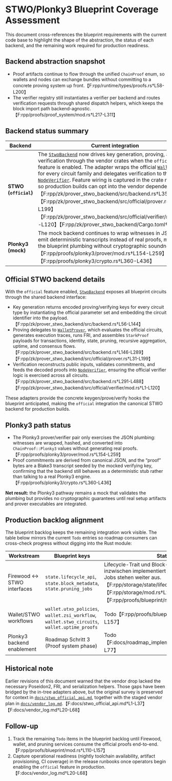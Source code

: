 # STWO/Plonky3 Blueprint Coverage Assessment

This document cross-references the blueprint requirements with the current
code base to highlight the shape of the abstraction, the status of each
backend, and the remaining work required for production readiness.

## Backend abstraction snapshot

* Proof artifacts continue to flow through the unified `ChainProof` enum, so
  wallets and nodes can exchange bundles without committing to a concrete
  proving system up front.【F:rpp/runtime/types/proofs.rs†L58-L200】
* The verifier registry still instantiates a verifier per backend and routes
  verification requests through shared dispatch helpers, which keeps the block
  import path backend-agnostic.【F:rpp/proofs/proof_system/mod.rs†L217-L311】

## Backend status summary

| Backend | Current integration | Production gaps |
| --- | --- | --- |
| **STWO (`official`)** | The [`StwoBackend`](../rpp/zk/prover_stwo_backend/src/backend.rs) now drives key generation, proving, and verification through the vendor crates when the `official` feature is enabled. The adapter wraps the official [`WalletProver`](../rpp/zk/prover_stwo_backend/src/official/prover.rs) for every circuit family and delegates verification to the [`NodeVerifier`](../rpp/zk/prover_stwo_backend/src/official/verifier/mod.rs). Feature wiring is captured in the crate manifest so production builds can opt into the vendor dependency.【F:rpp/zk/prover_stwo_backend/src/backend.rs†L35-L496】【F:rpp/zk/prover_stwo_backend/src/official/prover.rs†L18-L199】【F:rpp/zk/prover_stwo_backend/src/official/verifier/mod.rs†L1-L120】【F:rpp/zk/prover_stwo_backend/Cargo.toml†L1-L21】 | Runtime services still need to surface the proofs to Firewood, wallets, and pruning automation. The relevant blueprint tasks remain in `Todo`: lifecycle services, block metadata, pruning jobs, wallet workflows, and uptime propagation.【F:rpp/proofs/blueprint/mod.rs†L110-L157】 Operationally, operators must provision the nightly toolchain and vendor artifacts recorded in the integration log before enabling the feature in production.【F:docs/vendor_log.md†L20-L68】 |
| **Plonky3 (mock)** | The mock backend continues to wrap witnesses in JSON and emit deterministic transcripts instead of real proofs, maintaining the blueprint plumbing without cryptographic soundness.【F:rpp/proofs/plonky3/prover/mod.rs†L154-L259】【F:rpp/proofs/plonky3/crypto.rs†L360-L436】 | The roadmap still tracks the work to replace the stub with a full Plonky3 integration, including setup artifact handling and verification coverage.【F:docs/roadmap_implementation_plan.md†L19-L77】 |

## Official STWO backend details

With the `official` feature enabled, [`StwoBackend`](../rpp/zk/prover_stwo_backend/src/backend.rs) exposes all blueprint
circuits through the shared backend interface:

* Key generation returns encoded proving/verifying keys for every circuit type by
  instantiating the official parameter set and embedding the circuit identifier
  into the payload.【F:rpp/zk/prover_stwo_backend/src/backend.rs†L56-L144】
* Proving delegates to [`WalletProver`](../rpp/zk/prover_stwo_backend/src/official/prover.rs),
  which evaluates the official circuits, generates execution traces, runs FRI,
  and assembles `StarkProof` payloads for transactions, identity, state,
  pruning, recursive aggregation, uptime, and consensus flows.【F:rpp/zk/prover_stwo_backend/src/backend.rs†L146-L289】【F:rpp/zk/prover_stwo_backend/src/official/prover.rs†L31-L199】
* Verification reconstructs public inputs, validates commitments, and feeds the
  decoded proofs into [`NodeVerifier`](../rpp/zk/prover_stwo_backend/src/official/verifier/mod.rs),
  ensuring the official verifier logic is exercised across all circuits.【F:rpp/zk/prover_stwo_backend/src/backend.rs†L291-L488】【F:rpp/zk/prover_stwo_backend/src/official/verifier/mod.rs†L1-L120】

These adapters provide the concrete keygen/prove/verify hooks the blueprint
anticipated, making the `official` integration the canonical STWO backend for
production builds.

## Plonky3 path status

* The Plonky3 prover/verifier pair only exercises the JSON plumbing: witnesses
  are wrapped, hashed, and converted into `ChainProof::Plonky3` values without
  generating real proofs.【F:rpp/proofs/plonky3/prover/mod.rs†L154-L259】
* Proof commitments are derived from canonical JSON, and the “proof” bytes are
  a Blake3 transcript seeded by the mocked verifying key, confirming that the
  backend still behaves as a deterministic stub rather than talking to a real
  Plonky3 engine.【F:rpp/proofs/plonky3/crypto.rs†L360-L436】

**Net result:** the Plonky3 pathway remains a mock that validates the plumbing
but provides no cryptographic guarantees until real setup artifacts and prover
executables are integrated.

## Production backlog alignment

The blueprint backlog keeps the remaining integration work visible. The table
below mirrors the current `Todo` entries so roadmap consumers can cross-check
progress without digging into the Rust module:

| Workstream | Blueprint keys | Status |
| --- | --- | --- |
| Firewood ↔ STWO interfaces | `state.lifecycle_api`, `state.block_metadata`, `state.pruning_jobs` | Lifecycle-Trait und Block-Metadaten werden inzwischen implementiert und getestet; Pruning-Jobs stehen weiter aus.【F:rpp/storage/state/lifecycle.rs†L11-L218】【F:rpp/storage/mod.rs†L277-L335】【F:rpp/proofs/blueprint/mod.rs†L110-L127】 |
| Wallet/STWO workflows | `wallet.utxo_policies`, `wallet.zsi_workflow`, `wallet.stwo_circuits`, `wallet.uptime_proofs` | Todo【F:rpp/proofs/blueprint/mod.rs†L135-L157】 |
| Plonky3 backend enablement | Roadmap Schritt 3 (Proof system phase) | Todo【F:docs/roadmap_implementation_plan.md†L19-L77】 |

## Historical note

Earlier revisions of this document warned that the vendor drop lacked the
necessary Poseidon2, FRI, and serialization helpers. Those gaps have been
bridged by the in-tree adapters above, but the original survey is preserved for
context in [`docs/stwo_official_api.md`](stwo_official_api.md), together with
the staged vendor plan in [`docs/vendor_log.md`](vendor_log.md).【F:docs/stwo_official_api.md†L1-L37】【F:docs/vendor_log.md†L20-L68】

## Follow-up

1. Track the remaining `Todo` items in the blueprint backlog until Firewood,
   wallet, and pruning services consume the official proofs end-to-end.【F:rpp/proofs/blueprint/mod.rs†L110-L157】
2. Capture operational readiness (nightly toolchain availability, artifact
   provisioning, CI coverage) in the release runbooks once operators begin
   enabling the `official` feature in production.【F:docs/vendor_log.md†L20-L68】


